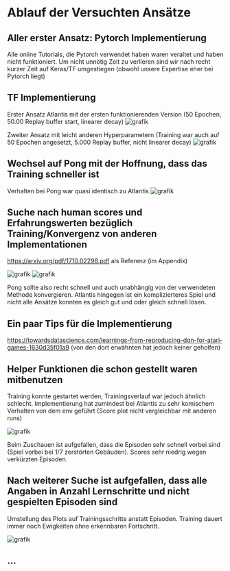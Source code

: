 # Ablauf der Versuchten Ansätze

## Aller erster Ansatz: Pytorch Implementierung
Alle online Tutorials, die Pytorch verwendet haben waren veraltet und haben nicht funktioniert.
Um nicht unnötig Zeit zu verlieren sind wir nach recht kurzer Zeit auf Keras/TF umgestiegen (obwohl unsere Expertise eher bei Pytorch liegt)

## TF Implementierung

Erster Ansatz Atlantis mit der ersten funktionierenden Version (50 Epochen, 50.00 Replay buffer start, linearer decay)
![grafik](https://user-images.githubusercontent.com/81179144/211892268-2148586e-15ff-423d-9a38-05bb225a4087.png)

Zweiter Ansatz mit leicht anderen Hyperparametern (Training war auch auf 50 Epochen angesetzt, 5.000 Replay buffer, nicht linearer decay)
![grafik](https://user-images.githubusercontent.com/81179144/211892381-363f29c5-b373-49ae-ae55-041b6882011a.png)

## Wechsel auf Pong mit der Hoffnung, dass das Training schneller ist

Verhalten bei Pong war quasi identisch zu Atlantis
![grafik](https://user-images.githubusercontent.com/81179144/211892508-54f0200c-f218-4414-8afd-0b2c624a57a4.png)

## Suche nach human scores und Erfahrungswerten bezüglich Training/Konvergenz von anderen Implementationen
https://arxiv.org/pdf/1710.02298.pdf als Referenz (im Appendix)

![grafik](https://user-images.githubusercontent.com/81179144/211894366-b953780b-5594-4b63-b4e9-d376e544674e.png)
![grafik](https://user-images.githubusercontent.com/81179144/211894450-b2a66feb-1f87-471e-afb8-8cddc76f43e1.png)

Pong sollte also recht schnell und auch unabhängig von der verwendeten Methode konvergieren. 
Atlantis hingegen ist ein komplizierteres Spiel und nicht alle Ansätze konnten es gleich gut und oder gleich schnell lösen.


## Ein paar Tips für die Implementierung
https://towardsdatascience.com/learnings-from-reproducing-dqn-for-atari-games-1630d35f01a9
(von den dort erwähnten hat jedoch keiner geholfen)

## Helper Funktionen die schon gestellt waren mitbenutzen
Training konnte gestartet werden, Trainingsverlauf war jedoch ähnlich schlecht.
Implementierung hat zumindest bei Atlantis zu sehr komischem Verhalten von dem env geführt (Score plot nicht vergleichbar mit anderen runs)

![grafik](https://user-images.githubusercontent.com/81179144/211895372-e8e5da91-68db-48d6-9f39-4674a3690737.png)

Beim Zuschauen ist aufgefallen, dass die Episoden sehr schnell vorbei sind (Spiel vorbei bei 1/7 zerstörten Gebäuden).
Scores sehr niedrig wegen verkürzten Episoden.

## Nach weiterer Suche ist aufgefallen, dass alle Angaben in Anzahl Lernschritte und nicht gespielten Episoden sind
Umstellung des Plots auf Trainingsschritte anstatt Episoden. Training dauert immer noch Ewigkeiten ohne erkennbaren Fortschritt.

![grafik](https://user-images.githubusercontent.com/81179144/211896824-edede87f-eb8f-46d1-be6e-2f7624758fbc.png)

## ...


